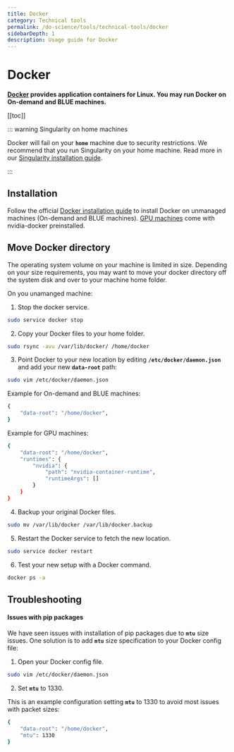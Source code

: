 ```yaml
---
title: Docker
category: Technical tools
permalink: /do-science/tools/technical-tools/docker
sidebarDepth: 1
description: Usage guide for Docker
---
```


# Docker

**[Docker](https://docs.docker.com/engine/install/ubuntu/) provides application containers for Linux. You may run Docker on On-demand and BLUE machines.**

[[toc]]

::: warning Singularity on home machines

Docker will fail on your **`home`** machine due to security restrictions. We recommend that you run Singularity on your home machine. Read more in our [Singularity installation guide](/do-science/tools/technical-tools/singularity/).

:::


## Installation

Follow the official [Docker installation guide](https://docs.docker.com/engine/install/ubuntu/) to install Docker on unmanaged machines (On-demand and BLUE machines). [GPU machines](/do-science/tools/technical-tools/gpu/) come with nvidia-docker preinstalled.



## Move Docker directory

The operating system volume on your machine is limited in size. Depending on your size requirements, you may want to move your docker directory off the system disk and over to your machine home folder.

On you unamanged machine: 

1. Stop the docker service.

```bash
sudo service docker stop
```

2. Copy your Docker files to your home folder. 
 
```bash
sudo rsync -avu /var/lib/docker/ /home/docker
```

3. Point Docker to your new location by editing **`/etc/docker/daemon.json`** and add your new **`data-root`** path:

```bash
sudo vim /etc/docker/daemon.json
```

Example for On-demand and BLUE machines:

```bash
{
    "data-root": "/home/docker",
}
```

Example for GPU machines:

```bash
{
    "data-root": "/home/docker",
    "runtimes": {
        "nvidia": {
            "path": "nvidia-container-runtime",
            "runtimeArgs": []
        }
    }
}
```

4. Backup your original Docker files.

```bash
sudo mv /var/lib/docker /var/lib/docker.backup
```

5. Restart the Docker service to fetch the new location.

```bash
sudo service docker restart
```

6. Test your new setup with a Docker command.

```bash
docker ps -a
```

## Troubleshooting

#### Issues with pip packages

We have seen issues with installation of pip packages due to **`mtu`** size issues. One solution is to add **`mtu`** size specification to your Docker config file: 

1. Open your Docker config file.

```bash
sudo vim /etc/docker/daemon.json
```

2. Set **`mtu`** to 1330.

This is an example configuration setting **`mtu`** to 1330 to avoid most issues with packet sizes:

```bash
{
    "data-root": "/home/docker",
    "mtu": 1330
}
```


